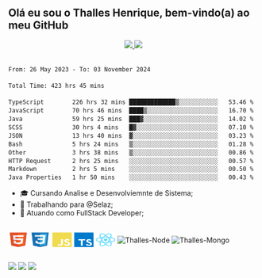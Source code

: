 ## Olá eu sou o Thalles Henrique, bem-vindo(a) ao meu GitHub

<div align="center">
  <a href="https://github.com/Thalles-HsA">
  <img height="180em" src="https://github-readme-stats.vercel.app/api?username=Thalles-HsA&show_icons=true&theme=radical&include_all_commits=true&count_private=true"/>
  <img height="180em" src="https://github-readme-stats.vercel.app/api/top-langs/?username=Thalles-HsA&exclude_repo=github-readme-stats,Pong,Freeway-JS&langs_count=5&theme=radical"/>
</div><br>
  
  <!--START_SECTION:waka-->

```txt
From: 26 May 2023 - To: 03 November 2024

Total Time: 423 hrs 45 mins

TypeScript        226 hrs 32 mins █████████████▒░░░░░░░░░░░   53.46 %
JavaScript        70 hrs 46 mins  ████▒░░░░░░░░░░░░░░░░░░░░   16.70 %
Java              59 hrs 25 mins  ███▓░░░░░░░░░░░░░░░░░░░░░   14.02 %
SCSS              30 hrs 4 mins   █▓░░░░░░░░░░░░░░░░░░░░░░░   07.10 %
JSON              13 hrs 40 mins  ▓░░░░░░░░░░░░░░░░░░░░░░░░   03.23 %
Bash              5 hrs 24 mins   ▒░░░░░░░░░░░░░░░░░░░░░░░░   01.28 %
Other             3 hrs 38 mins   ▒░░░░░░░░░░░░░░░░░░░░░░░░   00.86 %
HTTP Request      2 hrs 25 mins   ░░░░░░░░░░░░░░░░░░░░░░░░░   00.57 %
Markdown          2 hrs 5 mins    ░░░░░░░░░░░░░░░░░░░░░░░░░   00.50 %
Java Properties   1 hr 50 mins    ░░░░░░░░░░░░░░░░░░░░░░░░░   00.43 %
```

<!--END_SECTION:waka-->

  - 🎓 Cursando Analise e Desenvolviemnte de Sistema;
  - 🌱 Trabalhando para @Selaz;
  - 🎯 Atuando como FullStack Developer;
 
<div style="display: inline_block"><br>
  <img align="center" alt="Thalles-HTML" height="30" width="40" src="https://raw.githubusercontent.com/devicons/devicon/master/icons/html5/html5-original.svg">
  <img align="center" alt="Thalles-CSS" height="30" width="40" src="https://raw.githubusercontent.com/devicons/devicon/master/icons/css3/css3-original.svg">
  <img align="center" alt="Thalles-Js" height="30" width="40" src="https://raw.githubusercontent.com/devicons/devicon/master/icons/javascript/javascript-plain.svg">
  <img align="center" alt="Thalles-Ts" height="30" width="40" src="https://raw.githubusercontent.com/devicons/devicon/master/icons/typescript/typescript-plain.svg">
  <img align="center" alt="Thalles-React" height="30" width="40" src="https://raw.githubusercontent.com/devicons/devicon/master/icons/react/react-original.svg">
  <img align="center" alt="Thalles-Node" height="30" width="40" src="https://cdn.jsdelivr.net/gh/devicons/devicon/icons/nodejs/nodejs-original.svg" />
  <img align="center" alt="Thalles-Mongo" height="30" width="40" src="https://cdn.jsdelivr.net/gh/devicons/devicon/icons/mongodb/mongodb-original.svg" />
  
</div>

 ##
  
<div>
  <a href="https://www.linkedin.com/in/thalles-hsa" target="_blank"><img src="https://img.shields.io/badge/-LinkedIn-%230077B5?style=for-the-badge&logo=linkedin&logoColor=white" target="_blank"></a> 
  <a href="https://instagram.com/thalleshsa" target="_blank"><img src="https://img.shields.io/badge/-Instagram-%23E4405F?style=for-the-badge&logo=instagram&logoColor=white" target="_blank"></a>
  <a href = "mailto:thsa.henrique@gmail.com"><img src="https://img.shields.io/badge/-Gmail-%23333?style=for-the-badge&logo=gmail&logoColor=white" target="_blank"></a>
   
</div>
